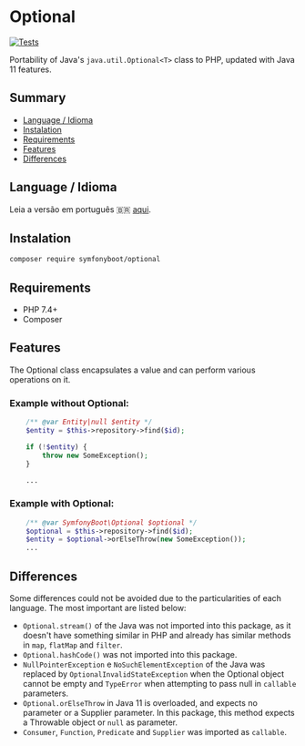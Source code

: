 # Optional

[![Tests](https://github.com/symfonyboot/optional/actions/workflows/tests.yml/badge.svg)](https://github.com/symfonyboot/optional/actions/workflows/tests.yml)

Portability of Java's `java.util.Optional<T>` class to PHP, updated with Java 11 features. 

## Summary
- [Language / Idioma](#language--idioma)
- [Instalation](#instalation)
- [Requirements](#requirements)
- [Features](#features)
- [Differences](#differences)

## Language / Idioma

Leia a versão em português :brazil: [aqui](README_PT_BR.md).

## Instalation

```sh
composer require symfonyboot/optional
```

## Requirements

- PHP 7.4+
- Composer

## Features

The Optional class encapsulates a value and can perform various operations on it.

### Example without Optional:

```php
    /** @var Entity|null $entity */
    $entity = $this->repository->find($id);

    if (!$entity) {
        throw new SomeException();
    }

    ...
```

### Example with Optional:

```php
    /** @var SymfonyBoot\Optional $optional */
    $optional = $this->repository->find($id);
    $entity = $optional->orElseThrow(new SomeException());
    ...
```

## Differences

Some differences could not be avoided due to the particularities of each language. The most important are listed below:

* `Optional.stream()` of the Java was not imported into this package, as it doesn't have something similar in PHP and 
already has similar methods in `map`, `flatMap` and `filter`.
* `Optional.hashCode()` was not imported into this package.
* `NullPointerException` e `NoSuchElementException` of the Java was replaced by `OptionalInvalidStateException` 
when the Optional object cannot be empty and `TypeError` when attempting to pass null in `callable` parameters. 
* `Optional.orElseThrow` in Java 11 is overloaded, and expects no parameter or a Supplier parameter.
In this package, this method expects a Throwable object or `null` as parameter. 
* `Consumer`, `Function`, `Predicate` and `Supplier` was imported as `callable`.
